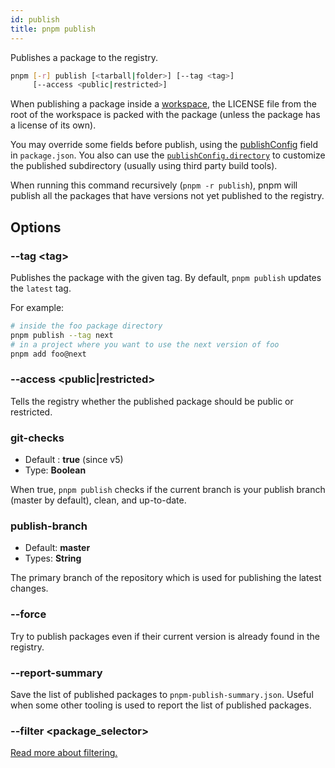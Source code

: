 ```yaml
---
id: publish
title: pnpm publish
---
```


Publishes a package to the registry.

```sh
pnpm [-r] publish [<tarball|folder>] [--tag <tag>]
     [--access <public|restricted>]
```

When publishing a package inside a [workspace](../workspaces.md), the LICENSE file
from the root of the workspace is packed with the package (unless the package
has a license of its own).

You may override some fields before publish, using the
[publishConfig] field in `package.json`.
You also can use the [`publishConfig.directory`](../package_json.md#publishconfigdirectory) to customize the published subdirectory (usually using third party build tools). 

When running this command recursively (`pnpm -r publish`), pnpm will publish all
the packages that have versions not yet published to the registry.

[publishConfig]: ../package_json.md#publishconfig

## Options

### --tag &lt;tag\>

Publishes the package with the given tag. By default, `pnpm publish` updates
the `latest` tag.

For example:

```sh
# inside the foo package directory
pnpm publish --tag next
# in a project where you want to use the next version of foo
pnpm add foo@next
```

### --access &lt;public|restricted\>

Tells the registry whether the published package should be public or restricted.

### git-checks

* Default : **true** (since v5)
* Type: **Boolean**

When true, `pnpm publish` checks if the current branch is your publish branch
(master by default), clean, and up-to-date.

### publish-branch

* Default: **master**
* Types: **String**

The primary branch of the repository which is used for publishing the latest
changes.

### --force

Try to publish packages even if their current version is already found in the
registry.

### --report-summary

Save the list of published packages to `pnpm-publish-summary.json`. Useful when some other tooling is used to report the list of published packages.

### --filter &lt;package_selector\>

[Read more about filtering.](../filtering.md)
